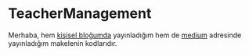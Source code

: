 ﻿# TeacherManagement

Merhaba, hem [kişisel bloğumda](https://eniskurtayyilmaz.com/c-sharp-ornegiyle-katmanli-mimari-de-ne/)   yayınladığım hem de [medium](https://medium.com/@eniskurtayyilmaz/c-%C3%B6rne%C4%9Fiyle-katmanl%C4%B1-mimari-de-ne-2356874020f5) adresinde yayınladığım makelenin kodlarıdır.

